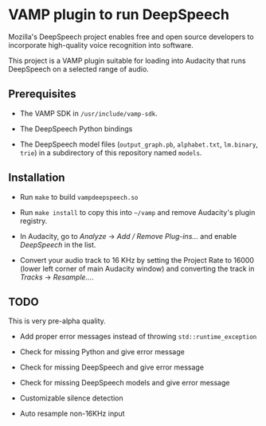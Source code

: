 VAMP plugin to run DeepSpeech
=============================

Mozilla's DeepSpeech project enables free and open source developers to incorporate high-quality voice recognition into software.

This project is a VAMP plugin suitable for loading into Audacity
that runs DeepSpeech on a selected range of audio.

Prerequisites
-------------

* The VAMP SDK in `/usr/include/vamp-sdk`.

* The DeepSpeech Python bindings

* The DeepSpeech model files
  (`output_graph.pb`, `alphabet.txt`, `lm.binary`, `trie`)
  in a subdirectory of this repository named `models`.

Installation
------------

* Run `make` to build `vampdeepspeech.so`

* Run `make install` to copy this into `~/vamp`
  and remove Audacity's plugin registry.

* In Audacity, go to *Analyze* → *Add / Remove Plug-ins...*
  and enable *DeepSpeech* in the list.

* Convert your audio track to 16 KHz
  by setting the Project Rate to 16000
  (lower left corner of main Audacity window)
  and converting the track in *Tracks* → *Resample...*.

TODO
----

This is very pre-alpha quality.

* Add proper error messages instead of throwing `std::runtime_exception`

* Check for missing Python and give error message

* Check for missing DeepSpeech and give error message

* Check for missing DeepSpeech models and give error message

* Customizable silence detection

* Auto resample non-16KHz input
